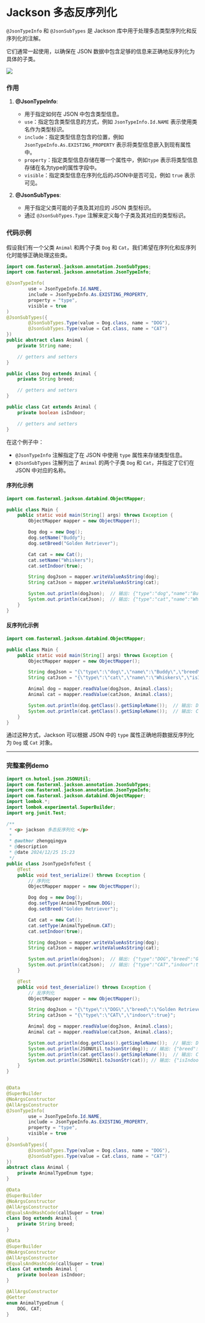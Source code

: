 # Jackson 多态反序列化

`@JsonTypeInfo` 和 `@JsonSubTypes` 是 Jackson 库中用于处理多态类型序列化和反序列化的注解。

它们通常一起使用，以确保在 JSON 数据中包含足够的信息来正确地反序列化为具体的子类。

![](images/Jackson-多态反序列化-1735114213030.png)


### 作用

1. **@JsonTypeInfo**:
    - 用于指定如何在 JSON 中包含类型信息。
    - `use`：指定包含类型信息的方式，例如 `JsonTypeInfo.Id.NAME` 表示使用类名作为类型标识。
    - `include`：指定类型信息包含的位置，例如 `JsonTypeInfo.As.EXISTING_PROPERTY` 表示将类型信息嵌入到现有属性中。
    - `property`：指定类型信息存储在哪一个属性中，例如`type` 表示将类型信息存储在名为type的属性字段中。
    - `visible`：指定类型信息在序列化后的JSON中是否可见，例如 `true` 表示可见。

2. **@JsonSubTypes**:
    - 用于指定父类可能的子类及其对应的 JSON 类型标识。
    - 通过 `@JsonSubTypes.Type` 注解来定义每个子类及其对应的类型标识。

### 代码示例

假设我们有一个父类 `Animal` 和两个子类 `Dog` 和 `Cat`，我们希望在序列化和反序列化时能够正确处理这些类。

```java
import com.fasterxml.jackson.annotation.JsonSubTypes;
import com.fasterxml.jackson.annotation.JsonTypeInfo;

@JsonTypeInfo(
        use = JsonTypeInfo.Id.NAME,
        include = JsonTypeInfo.As.EXISTING_PROPERTY,
        property = "type",
        visible = true
)
@JsonSubTypes({
        @JsonSubTypes.Type(value = Dog.class, name = "DOG"),
        @JsonSubTypes.Type(value = Cat.class, name = "CAT")
})
public abstract class Animal {
    private String name;

    // getters and setters
}

public class Dog extends Animal {
    private String breed;

    // getters and setters
}

public class Cat extends Animal {
    private boolean isIndoor;

    // getters and setters
}
```

在这个例子中：

- `@JsonTypeInfo` 注解指定了在 JSON 中使用 `type` 属性来存储类型信息。
- `@JsonSubTypes` 注解列出了 `Animal` 的两个子类 `Dog` 和 `Cat`，并指定了它们在 JSON 中对应的名称。

#### 序列化示例

```java
import com.fasterxml.jackson.databind.ObjectMapper;

public class Main {
    public static void main(String[] args) throws Exception {
        ObjectMapper mapper = new ObjectMapper();

        Dog dog = new Dog();
        dog.setName("Buddy");
        dog.setBreed("Golden Retriever");

        Cat cat = new Cat();
        cat.setName("Whiskers");
        cat.setIndoor(true);

        String dogJson = mapper.writeValueAsString(dog);
        String catJson = mapper.writeValueAsString(cat);

        System.out.println(dogJson);  // 输出: {"type":"dog","name":"Buddy","breed":"Golden Retriever"}
        System.out.println(catJson);  // 输出: {"type":"cat","name":"Whiskers","isIndoor":true}
    }
}
```

#### 反序列化示例

```java
import com.fasterxml.jackson.databind.ObjectMapper;

public class Main {
    public static void main(String[] args) throws Exception {
        ObjectMapper mapper = new ObjectMapper();

        String dogJson = "{\"type\":\"dog\",\"name\":\"Buddy\",\"breed\":\"Golden Retriever\"}";
        String catJson = "{\"type\":\"cat\",\"name\":\"Whiskers\",\"isIndoor\":true}";

        Animal dog = mapper.readValue(dogJson, Animal.class);
        Animal cat = mapper.readValue(catJson, Animal.class);

        System.out.println(dog.getClass().getSimpleName());  // 输出: Dog
        System.out.println(cat.getClass().getSimpleName());  // 输出: Cat
    }
}
```

通过这种方式，Jackson 可以根据 JSON 中的 `type` 属性正确地将数据反序列化为 `Dog` 或 `Cat` 对象。

---

### 完整案例demo

```java
import cn.hutool.json.JSONUtil;
import com.fasterxml.jackson.annotation.JsonSubTypes;
import com.fasterxml.jackson.annotation.JsonTypeInfo;
import com.fasterxml.jackson.databind.ObjectMapper;
import lombok.*;
import lombok.experimental.SuperBuilder;
import org.junit.Test;

/**
 * <p> jackson 多态反序列化 </p>
 *
 * @author zhengqingya
 * @description
 * @date 2024/12/25 15:23
 */
public class JsonTypeInfoTest {
    @Test
    public void test_serialize() throws Exception {
        // 序列化
        ObjectMapper mapper = new ObjectMapper();

        Dog dog = new Dog();
        dog.setType(AnimalTypeEnum.DOG);
        dog.setBreed("Golden Retriever");

        Cat cat = new Cat();
        cat.setType(AnimalTypeEnum.CAT);
        cat.setIndoor(true);

        String dogJson = mapper.writeValueAsString(dog);
        String catJson = mapper.writeValueAsString(cat);

        System.out.println(dogJson);  // 输出: {"type":"DOG","breed":"Golden Retriever"}
        System.out.println(catJson);  // 输出: {"type":"CAT","indoor":true}
    }

    @Test
    public void test_deserialize() throws Exception {
        // 反序列化
        ObjectMapper mapper = new ObjectMapper();

        String dogJson = "{\"type\":\"DOG\",\"breed\":\"Golden Retriever\"}";
        String catJson = "{\"type\":\"CAT\",\"indoor\":true}";

        Animal dog = mapper.readValue(dogJson, Animal.class);
        Animal cat = mapper.readValue(catJson, Animal.class);

        System.out.println(dog.getClass().getSimpleName());  // 输出: Dog
        System.out.println(JSONUtil.toJsonStr(dog)); // 输出: {"breed":"Golden Retriever","type":"DOG"}
        System.out.println(cat.getClass().getSimpleName());  // 输出: Cat
        System.out.println(JSONUtil.toJsonStr(cat)); // 输出: {"isIndoor":true,"type":"CAT"}
    }
}


@Data
@SuperBuilder
@NoArgsConstructor
@AllArgsConstructor
@JsonTypeInfo(
        use = JsonTypeInfo.Id.NAME,
        include = JsonTypeInfo.As.EXISTING_PROPERTY,
        property = "type",
        visible = true
)
@JsonSubTypes({
        @JsonSubTypes.Type(value = Dog.class, name = "DOG"),
        @JsonSubTypes.Type(value = Cat.class, name = "CAT")
})
abstract class Animal {
    private AnimalTypeEnum type;
}

@Data
@SuperBuilder
@NoArgsConstructor
@AllArgsConstructor
@EqualsAndHashCode(callSuper = true)
class Dog extends Animal {
    private String breed;
}

@Data
@SuperBuilder
@NoArgsConstructor
@AllArgsConstructor
@EqualsAndHashCode(callSuper = true)
class Cat extends Animal {
    private boolean isIndoor;
}

@AllArgsConstructor
@Getter
enum AnimalTypeEnum {
    DOG, CAT;
}
```
